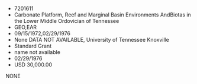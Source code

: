 * 7201611
* Carbonate Platform, Reef and Marginal Basin Environments AndBiotas in the Lower Middle Ordovician of Tennessee
* GEO,EAR
* 09/15/1972,02/29/1976
* None   DATA NOT AVAILABLE, University of Tennessee Knoxville
* Standard Grant
*   name not available
* 02/29/1976
* USD 30,000.00

NONE